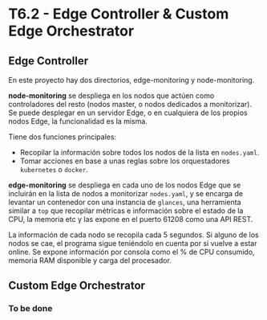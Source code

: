# T6.2 - Edge Controller & Custom Edge Orchestrator

## Edge Controller
En este proyecto hay dos directorios, edge-monitoring y node-monitoring.

**node-monitoring** se despliega en los nodos que actúen como controladores del resto (nodos master, o nodos dedicados a monitorizar). Se puede desplegar en un servidor Edge, o en cualquiera de los propios nodos Edge, la funcionalidad es la misma.

Tiene dos funciones principales:

* Recopilar la información sobre todos los nodos de la lista en `nodes.yaml`.
* Tomar acciones en base a unas reglas sobre los orquestadores `kubernetes` o `docker`.


**edge-monitoring** se despliega en cada uno de los nodos Edge que se incluirán en la lista de nodos a monitorizar `nodes.yaml`, y se encarga de levantar un contenedor con una instancia de `glances`, una herramienta similar a `top` que recopilar métricas e información sobre el estado de la CPU, la memoria etc y las expone en el puerto 61208 como una API REST.


La información de cada nodo se recopila cada 5 segundos. Si alguno de los nodos se cae, el programa sigue teniéndolo en cuenta por si vuelve a estar online. Se expone información por consola como el % de CPU consumido, memoria RAM disponible y carga del procesador.

## Custom Edge Orchestrator

### To be done
